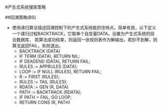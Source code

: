 #产生式系统搜索策略

##回溯策略(BS)
 - 使用递归算法描述回溯控制下的产生式系统能抓住特点，简单有效，以下定义一个递归过程BACKTRACK，它取单个自变量DATA，设置为产生式系统的综合数据库，
   若算法成功结束，则返回一张规则表作为解输出，若抄不到解，则算法返回FAIL，失败退出。
    - BACKTRACK (DATA)
    - IF TERM (DATA), RETURN NIL;
    - IF DEADEND (DATA), RETURN FAIL;
    - RULES := APPRULES (DATA);
    - LOOP := IF NULL (RULES), RETURN FAIL;
    - R := FIRST (RULES);
    - RULES := TAIL (RULES);
    - RDATA := GEN (R, DATA)
    - PATH := BACKTRACK (RDATA);
    - IF PATH = FAIL, GO LOOP;
    - RETURN CONS (R, PATH)